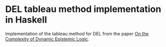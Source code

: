 # DEL tableau method implementation in Haskell
Implementation of the tableau method for DEL from the paper [On the Complexity of Dynamic Epistemic Logic](https://arxiv.org/pdf/1310.6406.pdf).
